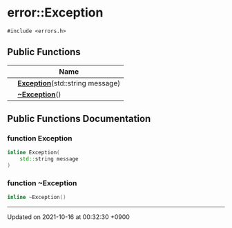 

# error::Exception






`#include <errors.h>`

## Public Functions

|                | Name           |
| -------------- | -------------- |
| | **[Exception](/Classes/error::Exception#function-exception)**(std::string message) |
| | **[~Exception](/Classes/error::Exception#function-~exception)**() |

## Public Functions Documentation

### function Exception

```cpp
inline Exception(
    std::string message
)
```


### function ~Exception

```cpp
inline ~Exception()
```


-------------------------------

Updated on 2021-10-16 at 00:32:30 +0900